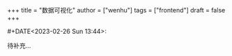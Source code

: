 +++
title = "数据可视化"
author = ["wenhu"]
tags = ["frontend"]
draft = false
+++

\#+DATE<span class="timestamp-wrapper"><span class="timestamp">&lt;2023-02-26 Sun 13:44&gt;</span></span>:

待补充...
